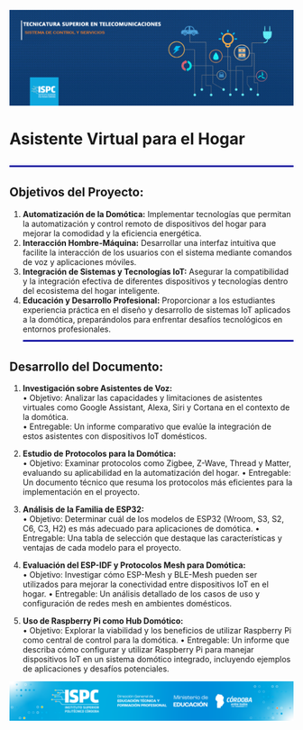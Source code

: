 ![logo](/assets/banner_telecom.png)

# **Asistente Virtual para el Hogar**  
![line](/assets/line.png)
## Objetivos del Proyecto:  
1. **Automatización de la Domótica:** Implementar tecnologías que permitan la automatización y control remoto de dispositivos del hogar para mejorar la comodidad y la eficiencia energética.  
2. **Interacción Hombre-Máquina:** Desarrollar una interfaz intuitiva que facilite la interacción de los usuarios con el sistema mediante comandos de voz y aplicaciones móviles.  
3. **Integración de Sistemas y Tecnologías IoT:** Asegurar la compatibilidad y la integración efectiva de diferentes dispositivos y tecnologías dentro del ecosistema del hogar inteligente.  
4. **Educación y Desarrollo Profesional:** Proporcionar a los estudiantes experiencia práctica en el diseño y desarrollo de sistemas IoT aplicados a la domótica, preparándolos para enfrentar desafíos tecnológicos en
entornos profesionales.
![line](/assets/line.png)
## Desarrollo del Documento:  
1. **Investigación sobre Asistentes de Voz:**  
• Objetivo: Analizar las capacidades y limitaciones de asistentes virtuales como Google Assistant, Alexa, Siri y Cortana en el contexto de la domótica.  
• Entregable: Un informe comparativo que evalúe la integración de estos asistentes con dispositivos IoT domésticos.  

2. **Estudio de Protocolos para la Domótica:**  
• Objetivo: Examinar protocolos como Zigbee, Z-Wave, Thread y Matter, evaluando su aplicabilidad en la automatización del hogar.
• Entregable: Un documento técnico que resuma los protocolos más eficientes para la implementación en el proyecto.

3. **Análisis de la Familia de ESP32:**  
• Objetivo: Determinar cuál de los modelos de ESP32 (Wroom, S3, S2, C6, C3, H2) es más adecuado para aplicaciones de domótica.
• Entregable: Una tabla de selección que destaque las características y ventajas de cada modelo para el proyecto.

4. **Evaluación del ESP-IDF y Protocolos Mesh para Domótica:**  
• Objetivo: Investigar cómo ESP-Mesh y BLE-Mesh pueden ser utilizados para mejorar la conectividad entre dispositivos IoT en el hogar.
• Entregable: Un análisis detallado de los casos de uso y configuración de redes mesh en ambientes domésticos.  

5. **Uso de Raspberry Pi como Hub Domótico:**  
• Objetivo: Explorar la viabilidad y los beneficios de utilizar Raspberry Pi como central de control para la domótica.
• Entregable: Un informe que describa cómo configurar y utilizar Raspberry Pi para manejar dispositivos IoT en un sistema domótico integrado, incluyendo ejemplos de aplicaciones y desafíos potenciales.

![final](/assets/Curso%20ISPC.png)